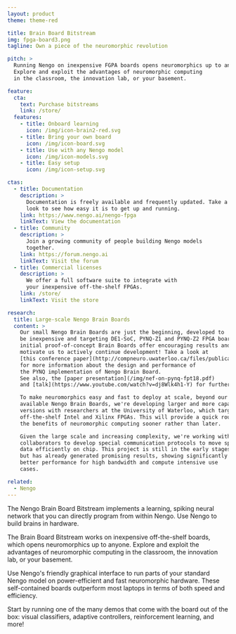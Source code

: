 ```yaml
---
layout: product
theme: theme-red

title: Brain Board Bitstream
img: fpga-board3.png
tagline: Own a piece of the neuromorphic revolution

pitch: >
  Running Nengo on inexpensive FGPA boards opens neuromorphics up to anyone.
  Explore and exploit the advantages of neuromorphic computing
  in the classroom, the innovation lab, or your basement.

feature:
  cta:
    text: Purchase bitstreams
    link: /store/
  features:
    - title: Onboard learning
      icon: /img/icon-brain2-red.svg
    - title: Bring your own board
      icon: /img/icon-board.svg
    - title: Use with any Nengo model
      icon: /img/icon-models.svg
    - title: Easy setup
      icon: /img/icon-setup.svg

ctas:
  - title: Documentation
    description: >
      Documentation is freely available and frequently updated. Take a
      look to see how easy it is to get up and running.
    link: https://www.nengo.ai/nengo-fpga
    linkText: View the documentation
  - title: Community
    description: >
      Join a growing community of people building Nengo models
      together.
    link: https://forum.nengo.ai
    linkText: Visit the forum
  - title: Commercial licenses
    description: >
      We offer a full software suite to integrate with
      your inexpensive off-the-shelf FPGAs.
    link: /store/
    linkText: Visit the store

research:
  title: Large-scale Nengo Brain Boards
  content: >
    Our small Nengo Brain Boards are just the beginning, developed to
    be inexpensive and targeting DE1-SoC, PYNQ-Z1 and PYNQ-Z2 FPGA boards. These
    initial proof-of-concept Brain Boards offer encouraging results and
    motivate us to actively continue development! Take a look at
    [this conference paper](http://compneuro.uwaterloo.ca/files/publications/morcos.2018.pdf)
    for more information about the design and performance of
    the PYNQ implementation of Nengo Brain Board.
    See also, the [paper presentation](/img/nef-on-pynq-fpt18.pdf)
    and [talk](https://www.youtube.com/watch?v=dj8Wlk4h1-Y) for further explanations.

    To make neuromorphics easy and fast to deploy at scale, beyond our currently
    available Nengo Brain Boards, we're developing larger and more capable
    versions with researchers at the University of Waterloo, which target larger
    off-the-shelf Intel and Xilinx FPGAs. This will provide a quick route to get
    the benefits of neuromorphic computing sooner rather than later.

    Given the large scale and increasing complexity, we're working with
    collaborators to develop special communication protocols to move spiking
    data efficiently on chip. This project is still in the early stages,
    but has already generated promising results, showing significantly
    better performance for high bandwidth and compute intensive use
    cases.

related:
  - Nengo
---
```


The Nengo Brain Board Bitstream implements a learning, spiking neural network
that you can directly program from within Nengo.
Use Nengo to build brains in hardware.

The Brain Board Bitstream works on inexpensive off-the-shelf
boards, which opens neuromorphics up to anyone.
Explore and exploit the advantages of neuromorphic computing
in the classroom, the innovation lab, or your basement.

Use Nengo's friendly graphical interface
to run parts of your standard Nengo model
on power-efficient and fast neuromorphic hardware.
These self-contained boards outperform
most laptops in terms of both speed and efficiency.

Start by running one of the many demos
that come with the board out of the box:
visual classifiers, adaptive controllers,
reinforcement learning, and more!
